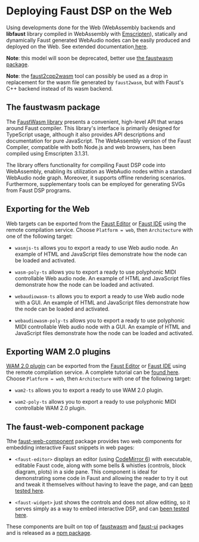 # Deploying Faust DSP on the Web

Using developments done for the Web (WebAssembly backends and **libfaust** library compiled in WebAssembly with [Emscripten](https://emscripten.org/)), statically and dynamically Faust generated WebAudio nodes can be easily produced and deployed on the Web. 
See extended documentation[ here](https://github.com/grame-cncm/faust/tree/master-dev/architecture/webaudio). 

**Note**: this model will soon be deprecated, better use [the faustwasm package](#the-faustwasm-package). 

**Note**: the [faust2cpp2wasm](https://github.com/nuchi/faust2cpp2wasm) tool can possibly be used as a drop in replacement for the wasm file generated by `faust2wasm`, but with Faust's C++ backend instead of its wasm backend.

## The faustwasm package

The [FaustWasm library](https://www.npmjs.com/package/@grame/faustwasm?activeTab=readme) presents a convenient, high-level API that wraps around Faust compiler. This library's interface is primarily designed for TypeScript usage, although it also provides API descriptions and documentation for pure JavaScript. The WebAssembly version of the Faust Compiler, compatible with both Node.js and web browsers, has been compiled using Emscripten 3.1.31.

The library offers functionality for compiling Faust DSP code into WebAssembly, enabling its utilization as WebAudio nodes within a standard WebAudio node graph. Moreover, it supports offline rendering scenarios. Furthermore, supplementary tools can be employed for generating SVGs from Faust DSP programs.

## Exporting for the Web

Web targets can be exported from the [Faust Editor](https://fausteditor.grame.fr) or [Faust IDE](https://faustide.grame.fr) using the remote compilation service. Choose `Platform = web`, then `Architecture` with one of the following target:

- `wasmjs-ts` allows you to export a ready to use Web audio node. An example of HTML and JavaScript files demonstrate how the node can be loaded and activated.

- `wasm-poly-ts` allows you to export a ready to use polyphonic MIDI controllable Web audio node. An example of HTML and JavaScript files demonstrate how the node can be loaded and activated.

- `webaudiowasm-ts` allows you to export a ready to use Web audio node with a GUI. An example of HTML and JavaScript files demonstrate how the node can be loaded and activated.

- `webaudiowasm-poly-ts` allows you to export a ready to use polyphonic MIDI controllable Web audio node with a GUI. An example of HTML and JavaScript files demonstrate how the node can be loaded and activated.

## Exporting WAM 2.0 plugins

[WAM 2.0 plugin](http://www.webaudiomodules.com/docs/intro/) can be exported from the [Faust Editor](https://fausteditor.grame.fr) or [Faust IDE](https://faustide.grame.fr) using the remote compilation service. A complete tutorial can be [found here](http://www.webaudiomodules.com/docs/usage/generate-with-faustide). Choose `Platform = web`, then `Architecture` with one of the following target:

- `wam2-ts` allows you to export a ready to use WAM 2.0 plugin.  

- `wam2-poly-ts` allows you to export a ready to use polyphonic MIDI controllable WAM 2.0 plugin. 

## The faust-web-component package

Tthe [faust-web-component](https://github.com/grame-cncm/faust-web-component) package provides two web components for embedding interactive Faust snippets in web pages:

- `<faust-editor>` displays an editor (using [CodeMirror 6](https://codemirror.net/)) with executable, editable Faust code, along with some bells & whistles (controls, block diagram, plots) in a side pane.
This component is ideal for demonstrating some code in Faust and allowing the reader to try it out and tweak it themselves without having to leave the page, and can [been tested here](https://codepen.io/St-phane-Letz/pen/YzdZZoK). 

- `<faust-widget>` just shows the controls and does not allow editing, so it serves simply as a way to embed interactive DSP, and can [been tested here](https://codepen.io/St-phane-Letz/pen/LYMWybP).

These components are built on top of [faustwasm](https://github.com/grame-cncm/faustwasm) and [faust-ui](https://github.com/Fr0stbyteR/faust-ui) packages and is released as a [npm package](https://www.npmjs.com/package/@grame/faust-web-component).

